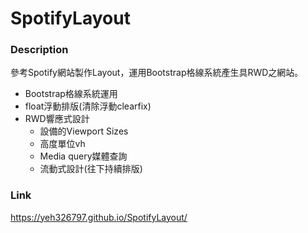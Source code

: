 # SpotifyLayout
### Description
  參考Spotify網站製作Layout，運用Bootstrap格線系統產生具RWD之網站。
  
  + Bootstrap格線系統運用
  + float浮動排版(清除浮動clearfix)
  + RWD響應式設計
  	+ 設備的Viewport Sizes
  	+ 高度單位vh
	+ Media query媒體查詢
	+ 流動式設計(往下持續排版)
  
### Link
https://yeh326797.github.io/SpotifyLayout/